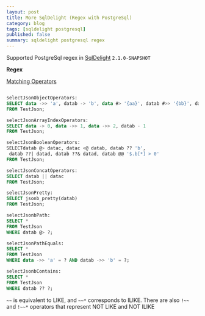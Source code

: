 ```yaml
---
layout: post
title: More SqlDelight (Regex with PostgreSql)
category: blog
tags: [sqldelight postgresql] 
published: false
summary: sqldelight postgresql regex
---
```


Supported PostgreSql regex in [SqlDelight](https://cashapp.github.io/sqldelight/2.0.2/) `2.1.0-SNAPSHOT`

**Regex**

[Matching Operators](https://www.postgresql.org/docs/current/functions-matching.html#FUNCTIONS-MATCHING)

```sql

selectJsonObjectOperators:
SELECT data ->> 'a', datab -> 'b', data #> '{aa}', datab #>> '{bb}', datab - 'b'
FROM TestJson;

selectJsonArrayIndexOperators:
SELECT data -> 0, data ->> 1, data ->> 2, datab - 1
FROM TestJson;

selectJsonBooleanOperators:
SELECTdatab @> datac, datac <@ datab, datab ?? 'b',
 datab ??| datad, datab ??& datad, datab @@ '$.b[*] > 0'
FROM TestJson;

selectJsonConcatOperators:
SELECT datab || datac
FROM TestJson;

selectJsonPretty:
SELECT jsonb_pretty(datab)
FROM TestJson;

selectJsonbPath:
SELECT *
FROM TestJson
WHERE datab @> ?;

selectJsonPathEquals:
SELECT *
FROM TestJson
WHERE data ->> 'a' = ? AND datab ->> 'b' = ?;

selectJsonbContains:
SELECT *
FROM TestJson
WHERE datab ?? ?;
```

`~~` is equivalent to LIKE, and `~~*` corresponds to ILIKE. There are also `!~~` and `!~~*`
operators that represent NOT LIKE and NOT ILIKE
